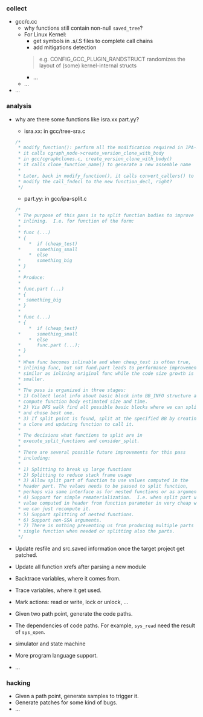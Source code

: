 ### collect
+ gcc/c.cc
	+ why functions still contain non-null `saved_tree`?
	+ For Linux Kernel:
		+ get symbols in .s/.S files to complete call chains
		+ add mitigations detection
		> e.g. CONFIG_GCC_PLUGIN_RANDSTRUCT randomizes the layout
		> of (some) kernel-internal structs
		+ ...
	+ ...
+ ...



### analysis
+ why are there some functions like isra.xx part.yy?
	- isra.xx: in gcc/tree-sra.c
	```c
	/*
	 * modify_function(): perform all the modification required in IPA-SRA
	 * it calls cgraph_node->create_version_clone_with_body
	 * in gcc/cgraphclones.c, create_version_clone_with_body()
	 * it calls clone_function_name() to generate a new assemble name
	 *
	 * Later, back in modify_function(), it calls convert_callers() to
	 * modify the call_fndecl to the new function_decl, right?
	 */
	```
	- part.yy: in gcc/ipa-split.c
	```c
	/*
	 * The purpose of this pass is to split function bodies to improve
	 * inlining.  I.e. for function of the form:
	 *
	 * func (...)
	 * {
         *	if (cheap_test)
	 *		something_small
         *	else
	 *		something_big
	 * }
	 *
	 * Produce:
	 *
	 * func.part (...)
	 * {
	 *	something_big
	 * }
	 *
	 * func (...)
	 * {
         *	if (cheap_test)
	 *		something_small
         *	else
	 *		func.part (...);
	 * }
	 *
	 * When func becomes inlinable and when cheap_test is often true,
	 * inlining func, but not fund.part leads to performance improvement
	 * similar as inlining original func while the code size growth is
	 * smaller.
	 *
	 * The pass is organized in three stages:
	 * 1) Collect local info about basic block into BB_INFO structure and
	 * compute function body estimated size and time.
	 * 2) Via DFS walk find all possible basic blocks where we can split
	 * and chose best one.
	 * 3) If split point is found, split at the specified BB by creating
	 * a clone and updating function to call it.
	 *
	 * The decisions what functions to split are in
	 * execute_split_functions and consider_split.
	 *
	 * There are several possible future improvements for this pass
	 * including:
	 *
	 * 1) Splitting to break up large functions
	 * 2) Splitting to reduce stack frame usage
	 * 3) Allow split part of function to use values computed in the
	 * header part. The values needs to be passed to split function,
	 * perhaps via same interface as for nested functions or as argument.
	 * 4) Support for simple rematerialization.  I.e. when split part use
	 * value computed in header from function parameter in very cheap way,
	 * we can just recompute it.
	 * 5) Support splitting of nested functions.
	 * 6) Support non-SSA arguments.
	 * 7) There is nothing preventing us from producing multiple parts of
	 * single function when needed or splitting also the parts.
	 */
	```

+ Update resfile and src.saved information once the target project get patched.
+ Update all function xrefs after parsing a new module
+ Backtrace variables, where it comes from.
+ Trace variables, where it get used.
+ Mark actions: read or write, lock or unlock, ...
+ Given two path point, generate the code paths.
+ The dependencies of code paths. For example, `sys_read` need the result of `sys_open`.
+ simulator and state machine
+ More program language support.
+ ...



### hacking
+ Given a path point, generate samples to trigger it.
+ Generate patches for some kind of bugs.
+ ...
